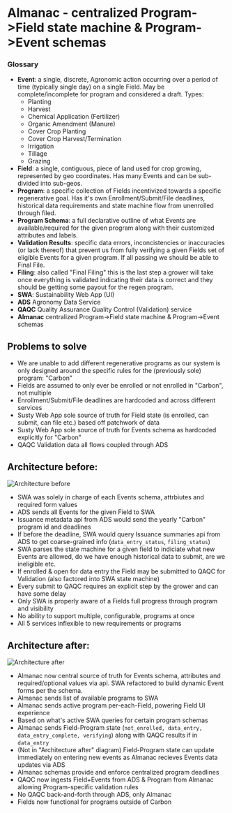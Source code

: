 # Almanac - centralized Program->Field state machine & Program->Event schemas

### Glossary
- **Event**: a single, discrete, Agronomic action occurring over a period of time (typically single day) on a single Field. May be complete/incomplete for program and considered a draft. Types:
  - Planting
  - Harvest
  - Chemical Application (Fertilizer)
  - Organic Amendment (Manure)
  - Cover Crop Planting
  - Cover Crop Harvest/Termination
  - Irrigation
  - Tillage
  - Grazing
- **Field**: a single, contiguous, piece of land used for crop growing, represented by geo coordinates. Has many Events and can be sub-divided into sub-geos.
- **Program**: a specific collection of Fields incentivized towards a specific regenerative goal. Has it's own Enrollment/Submit/File deadlines, historical data requirements and state machine flow from unenrolled through filed.
- **Program Schema**: a full declarative outline of what Events are available/required for the given program along with their customized attributes and labels.
- **Validation Results**: specific data errors, inconcistencies or inaccuracies (or lack thereof) that prevent us from fully verifying a given Fields set of eligible Events for a given program. If all passing we should be able to Final File.
- **Filing**: also called "Final Filing" this is the last step a grower will take once everything is validated indicating their data is correct and they should be getting some payout for the regen program.
- **SWA**: Sustainability Web App (UI)
- **ADS** Agronomy Data Service
- **QAQC** Quality Assurance Quality Control (Validation) service
- **Almanac** centralized Program->Field state machine & Program->Event schemas

## Problems to solve
- We are unable to add different regenerative programs as our system is only designed around the specific rules for the (previously sole) program: "Carbon"
- Fields are assumed to only ever be enrolled or not enrolled in "Carbon", not multiple
- Enrollment/Submit/File deadlines are hardcoded and across different services
- Susty Web App sole source of truth for Field state (is enrolled, can submit, can file etc.) based off patchwork of data
- Susty Web App sole source of truth for Events schema as hardcoded explicitly for "Carbon"
- QAQC Validation data all flows coupled through ADS

## Architecture before:
![Architecture before](/Architecture%20-%20PRE.jpg)
- SWA was solely in charge of each Events schema, attrbiutes and required form values
- ADS sends all Events for the given Field to SWA
- Issuance metadata api from ADS would send the yearly "Carbon" program id and deadlines
- If before the deadline, SWA would query Issuance summaries api from ADS to get coarse-grained info (`data_entry_status`, `filing_status`)
- SWA parses the state machine for a given field to indiciate what new Events are allowed, do we have enough historical data to submit, are we ineligible etc.
- If enrolled & open for data entry the Field may be submitted to QAQC for Validation (also factored into SWA state machine)
- Every submit to QAQC requires an explicit step by the grower and can have some delay
- Only SWA is properly aware of a Fields full progress through program and visibility
- No ability to support multiple, configurable, programs at once
- All 5 services inflexible to new requirements or programs

## Architecture after:
![Architecture after](/Architecture%20-%20POST.jpg)
- Almanac now central source of truth for Events schema, attributes and required/optional values via api. SWA refactored to build dynamic Event forms per the schema.
- Almanac sends list of available programs to SWA
- Almanac sends active program per-each-Field, powering Field UI experience
- Based on what's active SWA queries for certain program schemas
- Almanac sends Field-Program state (`not_enrolled, data_entry, data_entry_complete, verifying`) along with QAQC results if in `data_entry`
- (Not in "Architecture after" diagram) Field-Program state can update immediately on entering new events as Almanac recieves Events data updates via ADS
- Almanac schemas provide and enforce centralized program deadlines
- QAQC now ingests Field+Events from ADS & Program from Almanac allowing Program-specific validation rules
- No QAQC back-and-forth through ADS, only Almanac
- Fields now functional for programs outside of Carbon
